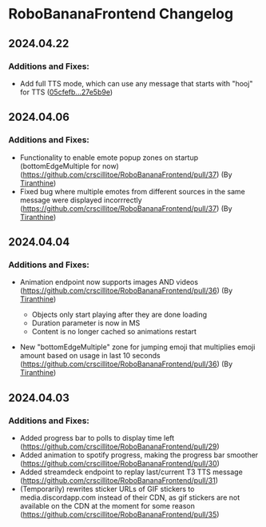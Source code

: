 # RoboBananaFrontend Changelog
## 2024.04.22
### Additions and Fixes:
- Add full TTS mode, which can use any message that starts with "hooj" for TTS ([05cfefb...27e5b9e](https://github.com/crscillitoe/RoboBananaFrontend/compare/7f65afe...27e5b9e))
  
## 2024.04.06
### Additions and Fixes:
- Functionality to enable emote popup zones on startup (bottomEdgeMultiple for now) (https://github.com/crscillitoe/RoboBananaFrontend/pull/37) (By [Tiranthine](https://github.com/Tiranthine))
- Fixed bug where multiple emotes from different sources in the same message were displayed incorrrectly (https://github.com/crscillitoe/RoboBananaFrontend/pull/37) (By [Tiranthine](https://github.com/Tiranthine))

## 2024.04.04
### Additions and Fixes:
- Animation endpoint now supports images AND videos (https://github.com/crscillitoe/RoboBananaFrontend/pull/36) (By [Tiranthine](https://github.com/Tiranthine))
  - Objects only start playing after they are done loading
  - Duration parameter is now in MS
  - Content is no longer cached so animations restart
 
- New "bottomEdgeMultiple" zone for jumping emoji that multiplies emoji amount based on usage in last 10 seconds (https://github.com/crscillitoe/RoboBananaFrontend/pull/36) (By [Tiranthine](https://github.com/Tiranthine))

## 2024.04.03
### Additions and Fixes:
- Added progress bar to polls to display time left (https://github.com/crscillitoe/RoboBananaFrontend/pull/29)
- Added animation to spotify progress, making the progress bar smoother (https://github.com/crscillitoe/RoboBananaFrontend/pull/30)
- Added streamdeck endpoint to replay last/current T3 TTS message (https://github.com/crscillitoe/RoboBananaFrontend/pull/31)
- (Temporarily) rewrites sticker URLs of GIF stickers to media.discordapp.com instead of their CDN, as gif stickers are not available on the CDN at the moment for some reason (https://github.com/crscillitoe/RoboBananaFrontend/pull/35)
